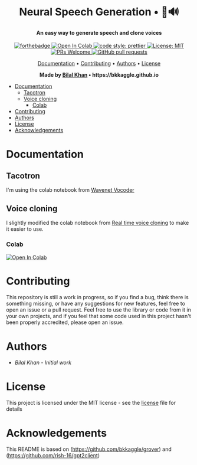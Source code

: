 <h1 align='center'>
    Neural Speech Generation • 🤖🔊
</h1>

<h4 align='center'>
    An easy way to generate speech and clone voices
</h4>

<p align='center'>
    <a href="https://forthebadge.com">
        <img src="https://forthebadge.com/images/badges/made-with-python.svg" alt="forthebadge">
    </a>
    <!-- fix -->
    <a href="https://colab.research.google.com/github/bkkaggle/grover/blob/master/grover.ipynb">
        <img src="https://colab.research.google.com/assets/colab-badge.svg" alt="Open In Colab" />
    </a>
    <a href="https://github.com/prettier/prettier">
        <img src="https://img.shields.io/badge/code_style-prettier-ff69b4.svg?style=flat-square" alt="code style: prettier" />
    </a>
    <a href="https://opensource.org/licenses/MIT">
        <img src="https://img.shields.io/badge/License-MIT-yellow.svg" alt="License: MIT">
    </a>
    <a href="http://makeapullrequest.com">
        <img src="https://img.shields.io/badge/PRs-welcome-brightgreen.svg?style=flat-square" alt="PRs Welcome">
    </a>
    <a href="https://github.com/bkkaggle/speech_generation/pulls">
        <img alt="GitHub pull requests" src="https://img.shields.io/github/issues-pr/bkkaggle/speech_generation">
    </a>

</p>

<p align='center'>
    <a href='#documentation'>Documentation</a> •
    <a href='#contributing'>Contributing</a> •
    <a href='#authors'>Authors</a> •
    <a href='#license'>License</a>
</p>

<p align='center'><strong>Made by <a href='https://github.com/bkkaggle'>Bilal Khan</a> • https://bkkaggle.github.io</strong></p>

<!-- START doctoc generated TOC please keep comment here to allow auto update -->
<!-- DON'T EDIT THIS SECTION, INSTEAD RE-RUN doctoc TO UPDATE -->

-   [Documentation](#documentation)
    -   [Tacotron](#tacotron)
    -   [Voice cloning](#voice-cloning)
        -   [Colab](#colab)
-   [Contributing](#contributing)
-   [Authors](#authors)
-   [License](#license)
-   [Acknowledgements](#acknowledgements)

<!-- END doctoc generated TOC please keep comment here to allow auto update -->

# Documentation

## Tacotron

I'm using the colab notebook from [Wavenet Vocoder](https://github.com/r9y9/wavenet_vocoder)

## Voice cloning

I slightly modified the colab notebook from [Real time voice cloning](https://github.com/CorentinJ/Real-Time-Voice-Cloning) to make it easier to use.

### Colab

<a href="https://colab.research.google.com/github/bkkaggle/speech_generation/blob/master/voice_cloning.ipynb">
    <img src="https://colab.research.google.com/assets/colab-badge.svg" alt="Open In Colab" />
</a>

# Contributing

This repository is still a work in progress, so if you find a bug, think there is something missing, or have any suggestions for new features, feel free to open an issue or a pull request. Feel free to use the library or code from it in your own projects, and if you feel that some code used in this project hasn't been properly accredited, please open an issue.

# Authors

-   _Bilal Khan_ - _Initial work_

# License

This project is licensed under the MIT license - see the [license](LICENSE) file for details

# Acknowledgements

This README is based on (https://github.com/bkkaggle/grover) and (https://github.com/rish-16/gpt2client)
